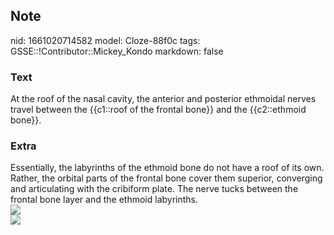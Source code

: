 ## Note
nid: 1661020714582
model: Cloze-88f0c
tags: GSSE::!Contributor::Mickey_Kondo
markdown: false

### Text
At the roof of the nasal cavity, the anterior and posterior ethmoidal nerves travel between the {{c1::roof of the frontal bone}} and the {{c2::ethmoid bone}}.

### Extra
<div>
  Essentially, the labyrinths of the ethmoid bone do not have a
  roof of its own. Rather, the orbital parts of the frontal bone
  cover them superior, converging and articulating with the
  cribiform plate. The nerve tucks between the frontal bone layer
  and the ethmoid labyrinths.
</div><img src="9e3d72bf107ae28dd673fe8e345900d2.gif">
<div><img src= 
"Showing-ethmoidal-skull-base-ESB-anterior-ethmoidal-artery-canal-AEC-lamina_W640.jpg"></div>
